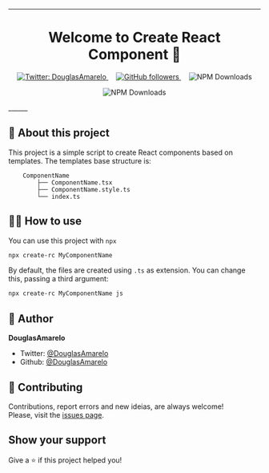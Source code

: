 ______
<h1 align="center">Welcome to Create React Component 👋</h1>

<p align="center">
	<a href="https://twitter.com/DouglasAmarelo" target="_blank">
		<img alt="Twitter: DouglasAmarelo" src="https://img.shields.io/twitter/follow/DouglasAmarelo.svg?style=social" />
	</a>
	&nbsp; &nbsp;
	<a href="https://github.com/DouglasAmarelo?tab=followers" target="_blank">
		<img alt="GitHub followers" src="https://img.shields.io/github/followers/douglasamarelo?label=Follow%20me&style=social" />
	</a>
	&nbsp; &nbsp;
	<img alt="NPM Downloads" src="https://img.shields.io/npm/dt/react-rc.svg" />
</p>

<p align="center">
	<img alt="NPM Downloads" src="https://nodei.co/npm/create-rc.png" />
<p>
______

<h2>📝 About this project</h2>
This project is a simple script to create React components based on templates.
The templates base structure is:

```
	ComponentName
		├── ComponentName.tsx
		├── ComponentName.style.ts
		└── index.ts
```

<h2>👨‍💻 How to use</h2>

You can use this project with `npx`

```sh
npx create-rc MyComponentName
```

By default, the files are created using `.ts` as extension.
You can change this, passing a third argument:

```sh
npx create-rc MyComponentName js
```


<h2>👤 Author</h2>

**DouglasAmarelo**
* Twitter: [@DouglasAmarelo](https://twitter.com/DouglasAmarelo)
* Github: [@DouglasAmarelo](https://github.com/DouglasAmarelo)


<h2>🤝 Contributing</h2>

Contributions, report errors and new ideias, are always welcome!<br />
Please, visit the [issues page](https://github.com/DouglasAmarelo/joke-norris/issues).


<h2>Show your support</h2>

Give a ⭐️ if this project helped you!
